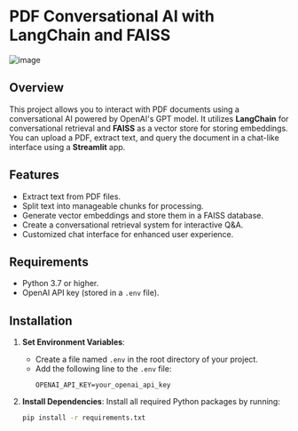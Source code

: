 # PDF Conversational AI with LangChain and FAISS

![image](https://github.com/user-attachments/assets/b035e6f4-ad49-4f7a-8eca-76b6a3614323)


## **Overview**
This project allows you to interact with PDF documents using a conversational AI powered by OpenAI's GPT model. It utilizes **LangChain** for conversational retrieval and **FAISS** as a vector store for storing embeddings. You can upload a PDF, extract text, and query the document in a chat-like interface using a **Streamlit** app.

## **Features**
- Extract text from PDF files.
- Split text into manageable chunks for processing.
- Generate vector embeddings and store them in a FAISS database.
- Create a conversational retrieval system for interactive Q&A.
- Customized chat interface for enhanced user experience.

## **Requirements**
- Python 3.7 or higher.
- OpenAI API key (stored in a `.env` file).

## **Installation**

1. **Set Environment Variables**:
   - Create a file named `.env` in the root directory of your project.
   - Add the following line to the `.env` file:
     ```plaintext
     OPENAI_API_KEY=your_openai_api_key
     ```

2. **Install Dependencies**:
   Install all required Python packages by running:
   ```bash
   pip install -r requirements.txt
